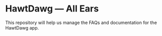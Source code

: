 # HawtDawg — All Ears

This repository will help us manage the FAQs and documentation for the HawtDawg app.
